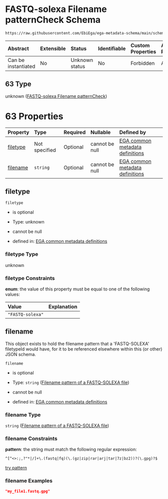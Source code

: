 # FASTQ-solexa Filename patternCheck Schema

```txt
https://raw.githubusercontent.com/EbiEga/ega-metadata-schema/main/schemas/EGA.common-definitions.json#/$defs/filenameFiletypePatternCheck/anyOf/63
```



| Abstract            | Extensible | Status         | Identifiable | Custom Properties | Additional Properties | Access Restrictions | Defined In                                                                                           |
| :------------------ | :--------- | :------------- | :----------- | :---------------- | :-------------------- | :------------------ | :--------------------------------------------------------------------------------------------------- |
| Can be instantiated | No         | Unknown status | No           | Forbidden         | Allowed               | none                | [EGA.common-definitions.json\*](../../../schemas/EGA.common-definitions.json "open original schema") |

## 63 Type

unknown ([FASTQ-solexa Filename patternCheck](ega-4-defs-check-filetype-checks-based-on-its-filename-anyof-fastq-solexa-filename-patterncheck.md))

# 63 Properties

| Property              | Type          | Required | Nullable       | Defined by                                                                                                                                                                                                                                                                                                                                                        |
| :-------------------- | :------------ | :------- | :------------- | :---------------------------------------------------------------------------------------------------------------------------------------------------------------------------------------------------------------------------------------------------------------------------------------------------------------------------------------------------------------- |
| [filetype](#filetype) | Not specified | Optional | cannot be null | [EGA common metadata definitions](ega-4-defs-check-filetype-checks-based-on-its-filename-anyof-fastq-solexa-filename-patterncheck-properties-filetype.md "https://raw.githubusercontent.com/EbiEga/ega-metadata-schema/main/schemas/EGA.common-definitions.json#/$defs/filenameFiletypePatternCheck/anyOf/63/properties/filetype")                                |
| [filename](#filename) | `string`      | Optional | cannot be null | [EGA common metadata definitions](ega-4-defs-check-filetype-checks-based-on-its-filename-anyof-fastq-solexa-filename-patterncheck-properties-filename-pattern-of-a-fastq-solexa-file.md "https://raw.githubusercontent.com/EbiEga/ega-metadata-schema/main/schemas/EGA.common-definitions.json#/$defs/filenameFiletypePatternCheck/anyOf/63/properties/filename") |

## filetype



`filetype`

* is optional

* Type: unknown

* cannot be null

* defined in: [EGA common metadata definitions](ega-4-defs-check-filetype-checks-based-on-its-filename-anyof-fastq-solexa-filename-patterncheck-properties-filetype.md "https://raw.githubusercontent.com/EbiEga/ega-metadata-schema/main/schemas/EGA.common-definitions.json#/$defs/filenameFiletypePatternCheck/anyOf/63/properties/filetype")

### filetype Type

unknown

### filetype Constraints

**enum**: the value of this property must be equal to one of the following values:

| Value            | Explanation |
| :--------------- | :---------- |
| `"FASTQ-solexa"` |             |

## filename

This object exists to hold the filename pattern that a 'FASTQ-SOLEXA' filetypeId would have, for it to be referenced elsewhere within this (or other) JSON schema.

`filename`

* is optional

* Type: `string` ([Filename pattern of a FASTQ-SOLEXA file](ega-4-defs-check-filetype-checks-based-on-its-filename-anyof-fastq-solexa-filename-patterncheck-properties-filename-pattern-of-a-fastq-solexa-file.md))

* cannot be null

* defined in: [EGA common metadata definitions](ega-4-defs-check-filetype-checks-based-on-its-filename-anyof-fastq-solexa-filename-patterncheck-properties-filename-pattern-of-a-fastq-solexa-file.md "https://raw.githubusercontent.com/EbiEga/ega-metadata-schema/main/schemas/EGA.common-definitions.json#/$defs/filenameFiletypePatternCheck/anyOf/63/properties/filename")

### filename Type

`string` ([Filename pattern of a FASTQ-SOLEXA file](ega-4-defs-check-filetype-checks-based-on-its-filename-anyof-fastq-solexa-filename-patterncheck-properties-filename-pattern-of-a-fastq-solexa-file.md))

### filename Constraints

**pattern**: the string must match the following regular expression:&#x20;

```regexp
^[^<>:;,?"*|/]+\.(fastq|fq)(\.(gz|zip|rar|arj|tar|7z|bz2))?(\.gpg)?$
```

[try pattern](https://regexr.com/?expression=%5E%5B%5E%3C%3E%3A%3B%2C%3F%22*%7C%2F%5D%2B%5C.\(fastq%7Cfq\)\(%5C.\(gz%7Czip%7Crar%7Carj%7Ctar%7C7z%7Cbz2\)\)%3F\(%5C.gpg\)%3F%24 "try regular expression with regexr.com")

### filename Examples

```json
"my_file1.fastq.gpg"
```
